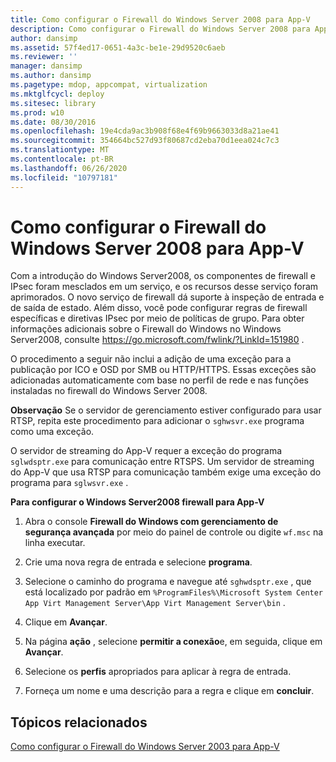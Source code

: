 ```yaml
---
title: Como configurar o Firewall do Windows Server 2008 para App-V
description: Como configurar o Firewall do Windows Server 2008 para App-V
author: dansimp
ms.assetid: 57f4ed17-0651-4a3c-be1e-29d9520c6aeb
ms.reviewer: ''
manager: dansimp
ms.author: dansimp
ms.pagetype: mdop, appcompat, virtualization
ms.mktglfcycl: deploy
ms.sitesec: library
ms.prod: w10
ms.date: 08/30/2016
ms.openlocfilehash: 19e4cda9ac3b908f68e4f69b9663033d8a21ae41
ms.sourcegitcommit: 354664bc527d93f80687cd2eba70d1eea024c7c3
ms.translationtype: MT
ms.contentlocale: pt-BR
ms.lasthandoff: 06/26/2020
ms.locfileid: "10797181"
---
```

# Como configurar o Firewall do Windows Server 2008 para App-V


Com a introdução do Windows Server2008, os componentes de firewall e IPsec foram mesclados em um serviço, e os recursos desse serviço foram aprimorados. O novo serviço de firewall dá suporte à inspeção de entrada e de saída de estado. Além disso, você pode configurar regras de firewall específicas e diretivas IPsec por meio de políticas de grupo. Para obter informações adicionais sobre o Firewall do Windows no Windows Server2008, consulte <https://go.microsoft.com/fwlink/?LinkId=151980> .

O procedimento a seguir não inclui a adição de uma exceção para a publicação por ICO e OSD por SMB ou HTTP/HTTPS. Essas exceções são adicionadas automaticamente com base no perfil de rede e nas funções instaladas no firewall do Windows Server 2008.

**Observação**  Se o servidor de gerenciamento estiver configurado para usar RTSP, repita este procedimento para adicionar o `sghwsvr.exe` programa como uma exceção.

O servidor de streaming do App-V requer a exceção do programa `sglwdsptr.exe` para comunicação entre RTSPS. Um servidor de streaming do App-V que usa RTSP para comunicação também exige uma exceção do programa para `sglwsvr.exe` .

 

**Para configurar o Windows Server2008 firewall para App-V**

1.  Abra o console **Firewall do Windows com gerenciamento de segurança avançada** por meio do painel de controle ou digite `wf.msc` na linha executar.

2.  Crie uma nova regra de entrada e selecione **programa**.

3.  Selecione o caminho do programa e navegue até `sghwdsptr.exe` , que está localizado por padrão em `%ProgramFiles%\Microsoft System Center App Virt Management Server\App Virt Management Server\bin` .

4.  Clique em **Avançar**.

5.  Na página **ação** , selecione **permitir a conexão**e, em seguida, clique em **Avançar**.

6.  Selecione os **perfis** apropriados para aplicar à regra de entrada.

7.  Forneça um nome e uma descrição para a regra e clique em **concluir**.

## Tópicos relacionados


[Como configurar o Firewall do Windows Server 2003 para App-V](how-to-configure-windows-server-2003-firewall-for-app-v.md)

 

 





